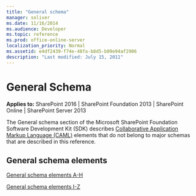 ```yaml
---
title: "General schema"
manager: soliver
ms.date: 11/16/2014
ms.audience: Developer
ms.topic: reference
ms.prod: office-online-server
localization_priority: Normal
ms.assetid: e4df2439-f74e-48fa-b8d5-b09e94af2906
description: "Last modified: July 15, 2011"
---
```


# General Schema

**Applies to:** SharePoint 2016 | SharePoint Foundation 2013 | SharePoint Online | SharePoint Server 2013
  
The General schema section of the Microsoft SharePoint Foundation Software Development Kit (SDK) describes [Collaborative Application Markup Language (CAML)](introduction-to-collaborative-application-markup-language-caml.md) elements that do not belong to major schemas that are described in this reference. 
  
## General schema elements
  
[General schema elements A-H](general-schema-elements-a-h.md)
  
[General schema elements I-Z](general-schema-elements-i-z.md)
  


